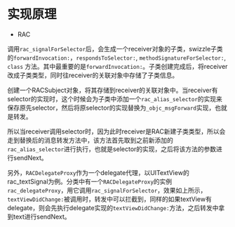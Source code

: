 

# 实现原理

- RAC

调用`rac_signalForSelector`后，会生成一个receiver对象的子类，swizzle子类的`forwardInvocation:`，`respondsToSelector:`, `methodSignatureForSelector:`, `class` 方法。其中最重要的是`forwardInvocation:`。子类创建完成后，将receiver改成子类类型，同时往receiver的关联对象中存储了子类信息。

创建一个RACSubject对象，将其存储到receiver的关联对象中。当receiver有selector的实现时，这个时候会为子类中添加一个`rac_alias_selector`的实现来保存原先selector，然后将原selector的实现替换为`_objc_msgForward`实现，也就是转发。

所以当receiver调用selector时，因为此时receiver是RAC新建子类类型，所以会走到替换后的消息转发方法中，该方法首先取到之前新添加的`rac_alias_selector`进行执行，也就是selector的实现，之后将该方法的参数进行sendNext。

另外，`RACDelegateProxy`作为一个delegate代理，以UITextView的rac_textSignal为例。分类中有一个`RACDelegateProxy`的实例`rac_delegateProxy`，用它调用`rac_signalForSelector`，效果如上所示，`textViewDidChange:`被调用时，转发中可以拦截到，同样的如果textView有delegate，则会先执行delegate实现的`textViewDidChange:`方法，之后转发中拿到text进行sendNext。

